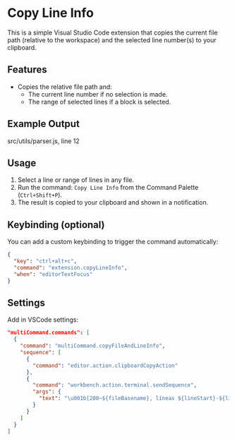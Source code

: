 # Copy Line Info

This is a simple Visual Studio Code extension that copies the current file path (relative to the workspace) and the selected line number(s) to your clipboard.

## Features

- Copies the relative file path and:
  - The current line number if no selection is made.
  - The range of selected lines if a block is selected.

## Example Output

src/utils/parser.js, line 12

## Usage

1. Select a line or range of lines in any file.
2. Run the command: `Copy Line Info` from the Command Palette (`Ctrl+Shift+P`).
3. The result is copied to your clipboard and shown in a notification.

## Keybinding (optional)

You can add a custom keybinding to trigger the command automatically:

```json
{
  "key": "ctrl+alt+c",
  "command": "extension.copyLineInfo",
  "when": "editorTextFocus"
}
```


## Settings
Add in VSCode settings:

```json
"multiCommand.commands": [
  {
    "command": "multiCommand.copyFileAndLineInfo",
    "sequence": [
      {
        "command": "editor.action.clipboardCopyAction"
      },
      {
        "command": "workbench.action.terminal.sendSequence",
        "args": {
          "text": "\u001b[200~${fileBasename}, líneas ${lineStart}-${lineEnd}\u001b[201~"
        }
      }
    ]
  }
]
```